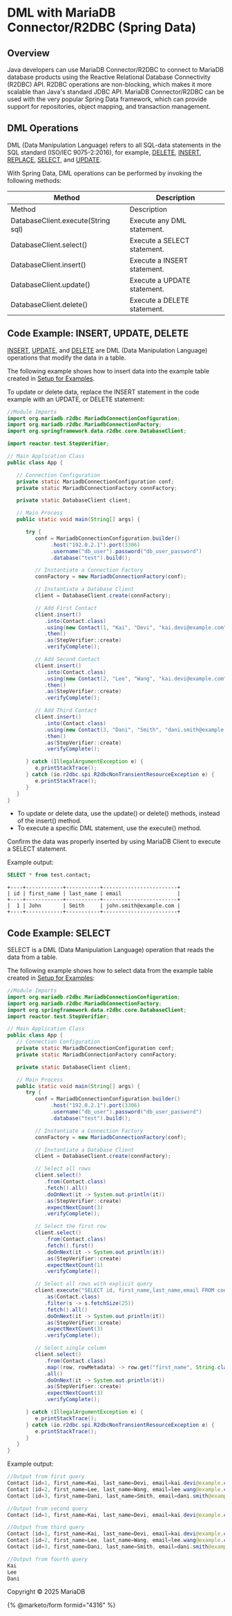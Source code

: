 # DML with MariaDB Connector/R2DBC (Spring Data)

## Overview

Java developers can use MariaDB Connector/R2DBC to connect to MariaDB database products using the Reactive Relational Database Connectivity (R2DBC) API. R2DBC operations are non-blocking, which makes it more scalable than Java's standard JDBC API. MariaDB Connector/R2DBC can be used with the very popular Spring Data framework, which can provide support for repositories, object mapping, and transaction management.

## DML Operations

DML (Data Manipulation Language) refers to all SQL-data statements in the SQL standard (ISO/IEC 9075-2:2016), for example, [DELETE](https://app.gitbook.com/s/SsmexDFPv2xG2OTyO5yV/reference/sql-statements-and-structure/sql-statements/data-manipulation/changing-deleting-data/delete), [INSERT](https://app.gitbook.com/s/SsmexDFPv2xG2OTyO5yV/reference/sql-statements-and-structure/sql-statements/data-manipulation/inserting-loading-data/insert), [REPLACE](https://app.gitbook.com/s/SsmexDFPv2xG2OTyO5yV/reference/sql-statements-and-structure/sql-statements/data-manipulation/changing-deleting-data/replace), [SELECT](https://app.gitbook.com/s/SsmexDFPv2xG2OTyO5yV/reference/sql-statements-and-structure/sql-statements/data-manipulation/selecting-data/select), and [UPDATE](https://app.gitbook.com/s/SsmexDFPv2xG2OTyO5yV/reference/sql-statements-and-structure/sql-statements/data-manipulation/changing-deleting-data/update).

With Spring Data, DML operations can be performed by invoking the following methods:

| Method                             | Description                 |
| ---------------------------------- | --------------------------- |
| Method                             | Description                 |
| DatabaseClient.execute(String sql) | Execute any DML statement.  |
| DatabaseClient.select()            | Execute a SELECT statement. |
| DatabaseClient.insert()            | Execute a INSERT statement. |
| DatabaseClient.update()            | Execute a UPDATE statement. |
| DatabaseClient.delete()            | Execute a DELETE statement. |

## Code Example: INSERT, UPDATE, DELETE

[INSERT](https://app.gitbook.com/s/SsmexDFPv2xG2OTyO5yV/reference/sql-statements-and-structure/sql-statements/data-manipulation/inserting-loading-data/insert), [UPDATE](https://app.gitbook.com/s/SsmexDFPv2xG2OTyO5yV/reference/sql-statements-and-structure/sql-statements/data-manipulation/changing-deleting-data/update), and [DELETE](https://app.gitbook.com/s/SsmexDFPv2xG2OTyO5yV/reference/sql-statements-and-structure/sql-statements/data-manipulation/changing-deleting-data/delete) are DML (Data Manipulation Language) operations that modify the data in a table.

The following example shows how to insert data into the example table created in [Setup for Examples](setup-for-connector-r2dbc-examples-spring-data.md).

To update or delete data, replace the INSERT statement in the code example with an UPDATE, or DELETE statement:

```java
//Module Imports
import org.mariadb.r2dbc.MariadbConnectionConfiguration;
import org.mariadb.r2dbc.MariadbConnectionFactory;
import org.springframework.data.r2dbc.core.DatabaseClient;

import reactor.test.StepVerifier;

// Main Application Class
public class App {

   // Connection Configuration
   private static MariadbConnectionConfiguration conf;
   private static MariadbConnectionFactory connFactory;

   private static DatabaseClient client;

   // Main Process
   public static void main(String[] args) {

      try {
         conf = MariadbConnectionConfiguration.builder()
              .host("192.0.2.1").port(3306)
              .username("db_user").password("db_user_password")
              .database("test").build();

         // Instantiate a Connection Factory
         connFactory = new MariadbConnectionFactory(conf);

         // Instantiate a Database Client
         client = DatabaseClient.create(connFactory);

         // Add First Contact
         client.insert()
            .into(Contact.class)
            .using(new Contact(1, "Kai", "Devi", "kai.devi@example.com"))
            .then()
            .as(StepVerifier::create)
            .verifyComplete();

         // Add Second Contact
         client.insert()
            .into(Contact.class)
            .using(new Contact(2, "Lee", "Wang", "kai.devi@example.com"))
            .then()
            .as(StepVerifier::create)
            .verifyComplete();

         // Add Third Contact
         client.insert()
            .into(Contact.class)
            .using(new Contact(3, "Dani", "Smith", "dani.smith@example.com"))
            .then()
            .as(StepVerifier::create)
            .verifyComplete();

      } catch (IllegalArgumentException e) {
         e.printStackTrace();
      } catch (io.r2dbc.spi.R2dbcNonTransientResourceException e) {
         e.printStackTrace();
      }
   }
}
```

* To update or delete data, use the update() or delete() methods, instead of the insert() method.
* To execute a specific DML statement, use the execute() method.

Confirm the data was properly inserted by using MariaDB Client to execute a SELECT statement.

Example output:

```sql
SELECT * from test.contact;
```

```
+----+------------+-----------+------------------------+
| id | first_name | last_name | email                  |
+----+------------+-----------+------------------------+
|  1 | John       | Smith     | john.smith@example.com |
+----+------------+-----------+------------------------+
```

## Code Example: SELECT

SELECT is a DML (Data Manipulation Language) operation that reads the data from a table.

The following example shows how to select data from the example table created in [Setup for Examples](setup-for-connector-r2dbc-examples-spring-data.md):

```java
//Module Imports
import org.mariadb.r2dbc.MariadbConnectionConfiguration;
import org.mariadb.r2dbc.MariadbConnectionFactory;
import org.springframework.data.r2dbc.core.DatabaseClient;
import reactor.test.StepVerifier;

// Main Application Class
public class App {
   // Connection Configuration
   private static MariadbConnectionConfiguration conf;
   private static MariadbConnectionFactory connFactory;

   private static DatabaseClient client;

   // Main Process
   public static void main(String[] args) {
      try {
         conf = MariadbConnectionConfiguration.builder()
              .host("192.0.2.1").port(3306)
              .username("db_user").password("db_user_password")
              .database("test").build();

         // Instantiate a Connection Factory
         connFactory = new MariadbConnectionFactory(conf);

         // Instantiate a Database Client
         client = DatabaseClient.create(connFactory);

         // Select all rows
         client.select()
            .from(Contact.class)
            .fetch().all()
            .doOnNext(it -> System.out.println(it))
            .as(StepVerifier::create)
            .expectNextCount(3)
            .verifyComplete();

         // Select the first row
         client.select()
            .from(Contact.class)
            .fetch().first()
            .doOnNext(it -> System.out.println(it))
            .as(StepVerifier::create)
            .expectNextCount(1)
            .verifyComplete();

         // Select all rows with explicit query
         client.execute("SELECT id, first_name,last_name,email FROM contact")
            .as(Contact.class)
            .filter(s -> s.fetchSize(25))
            .fetch().all()
            .doOnNext(it -> System.out.println(it))
            .as(StepVerifier::create)
            .expectNextCount(3)
            .verifyComplete();

         // Select single column
         client.select()
            .from(Contact.class)
            .map((row, rowMetadata) -> row.get("first_name", String.class))
            .all()
            .doOnNext(it -> System.out.println(it))
            .as(StepVerifier::create)
            .expectNextCount(3)
            .verifyComplete();

      } catch (IllegalArgumentException e) {
         e.printStackTrace();
      } catch (io.r2dbc.spi.R2dbcNonTransientResourceException e) {
         e.printStackTrace();
      }
   }
}
```

Example output:

```java
//Output from first query
Contact [id=1, first_name=Kai, last_name=Devi, email=kai.devi@example.com]
Contact [id=2, first_name=Lee, last_name=Wang, email=lee.wang@example.com]
Contact [id=3, first_name=Dani, last_name=Smith, email=dani.smith@example.com]

//Output from second query
Contact [id=1, first_name=Kai, last_name=Devi, email=kai.devi@example.com]

//Output from third query
Contact [id=1, first_name=Kai, last_name=Devi, email=kai.devi@example.com]
Contact [id=2, first_name=Lee, last_name=Wang, email=lee.wang@example.com]
Contact [id=3, first_name=Dani, last_name=Smith, email=dani.smith@example.com]

//Output from fourth query
Kai
Lee
Dani
```

Copyright © 2025 MariaDB


{% @marketo/form formid="4316" %}
